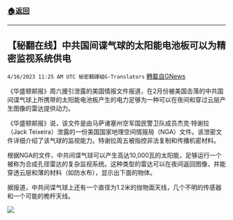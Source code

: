 ###  [:house:返回](README.md)
---


## 【秘翻在线】中共国间谍气球的太阳能电池板可以为精密监视系统供电
`4/16/2023 11:25 AM UTC 秘密翻譯組G-Translators` [轉載自GNews](https://gnews.org/articles/1171543)

《华盛顿邮报》周六援引泄露的美国情报文件报道，在2月份被美国击落的中共国间谍气球上所携带的太阳能电池板产生的电力足够为一种可以在夜间和穿过云层产生图像的雷达提供动力。

《华盛顿邮报》说，该文件是由马萨诸塞州空军国民警卫队成员杰克·特谢拉（Jack Teixeira）泄露的一份美国国家地理空间情报局（NGA）文件。该泄密文件详细介绍了该气球的监视能力。特谢拉周五被指控非法复制和传播机密材料。

根据NGA的文件，中共间谍气球可以产生高达10,000瓦的太阳能，足够运行一个被称为合成孔径雷达的复杂监视系统。这种类型的雷达可以在夜间返回图像，并能穿透云层和薄的材料（如防水布），显示出下面的物体。

据报道，中共间谍气球上还有一个直径为1.2米的抛物面天线，几个不明的传感器和一个可能的桅杆天线。


![](https://i.imgur.com/48VHAWS.jpg)

